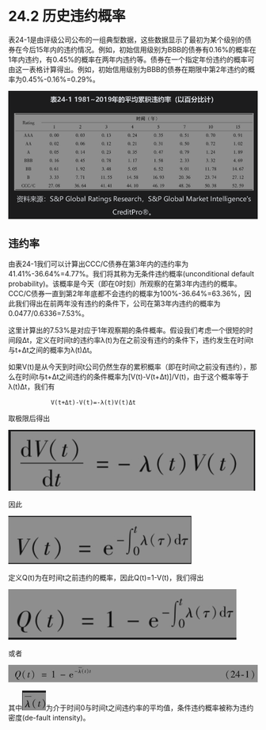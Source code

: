 # 24.2 历史违约概率

表24-1是由评级公司公布的一组典型数据，这些数据显示了最初为某个级别的债券在今后15年内的违约情况。例如，初始信用级别为BBB的债券有0.16%的概率在1年内违约，有0.45%的概率在两年内违约等。债券在一个指定年份违约的概率可由这一表格计算得出。例如，初始信用级别为BBB的债券在期限中第2年违约的概率为0.45%-0.16%=0.29%。


![](images/2024-03-20-17-16-27.png)


## 违约率

由表24-1我们可以计算出CCC/C债券在第3年内的违约率为41.41%-36.64%=4.77%。我们将其称为无条件违约概率(unconditional default probability)。该概率是今天（即在0时刻）所观察的在第3年内违约的概率。CCC/C债券一直到第2年年底都不会违约的概率为100%-36.64%=63.36%，因此我们得出在前两年没有违约的条件下，公司在第3年内违约的概率为0.0477/0.6336=7.53%。


这里计算出的7.53%是对应于1年观察期的条件概率。假设我们考虑一个很短的时间段Δt，定义在时间t的违约率λ(t)为在之前没有违约的条件下，违约发生在时间t与t+Δt之间的概率为λ(t)Δt。


如果V(t)是从今天到时间t公司仍然生存的累积概率（即在时间t之前没有违约），那么在时间t与t+Δt之间违约的条件概率为[V(t)-V(t+Δt)]/V(t)，由于这个概率等于λ(t)Δt，我们有


                V(t+Δt)-V(t)=-λ(t)V(t)Δt


取极限后得出

![](images/2024-03-20-17-17-46.png)

因此

![](images/2024-03-20-17-18-02.png)


定义Q(t)为在时间t之前违约的概率，因此Q(t)=1-V(t)，我们得出

![](images/2024-03-20-17-18-21.png)


或者

![](images/2024-03-20-17-18-40.png)

其中![](images/2024-03-20-17-18-58.png)为介于时间0与时间t之间违约率的平均值，条件违约概率被称为违约密度(de-fault intensity)。



